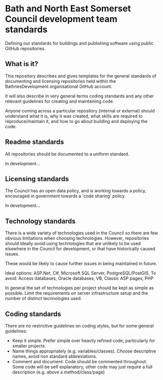 # Bath and North East Somerset Council development team standards
Defining our standards for buildings and publishing software using public GitHub repositories.

## What is it?

This repository describes and gives templates for the general standards of documenting and licensing repositories held within the BathnesDevelopment organisational GitHub account.

It will also describe in very general terms coding standards and any other relevant guidelines for creating and maintaining code.

Anyone coming across a particular repository (internal or external) should understand what it is, why it was created, what skills are required to reproduce/maintain it, and how to go about building and deploying the code.

## Readme standards

All repositories should be documented to a uniform standard.

In development...

## Licensing standards

The Council has an open data policy, and is working towards a policy, encouraged in government towards a 'code sharing' policy.

In development...

## Technology standards

There is a wide variety of technologies used in the Council so there are few obvious limitations when choosing technologies.  However, repositories should ideally avoid using technologies that are unlikely to be used elsewhere in the Council for development, or that have historically caused issues.

These would be likely to cause further issues in being maintained in future.  

Ideal options: ASP.Net, C#, Microsoft SQL Server, PostgreSQL/PostGIS, 
To avoid: Access databases, Oracle databases, VB, Classic ASP pages, PHP

In general the set of technologies per project should be kept as simple as possible.  Limit the requirements on server infrastructure setup and the number of distinct tecnnologies used.

## Coding standards

There are no restrictive guidelines on coding styles, but for some general guidelines:

- Keep it simple. Prefer simple over heavily refined code, particularly for smaller projects.
- Name things appropriately (e.g. variables/classes).  Choose descriptive names, avoid non standard abbreviations.
- Comment and document.  Code should be commented throughout.  Some code will be self explanatory, other code may just require a full description (e.g. above a method/class/page)